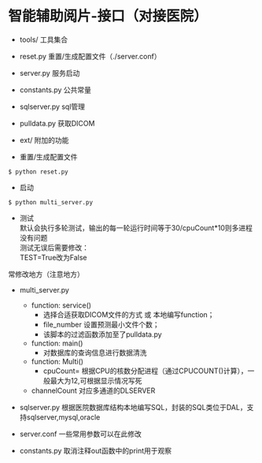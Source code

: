 智能辅助阅片-接口（对接医院）
===
 * tools/ 工具集合
 * reset.py 重置/生成配置文件（./server.conf）
 * server.py 服务启动 
 * constants.py 公共常量
 * sqlserver.py sql管理
 * pulldata.py 获取DICOM
 * ext/ 附加的功能


* 重置/生成配置文件

```
$ python reset.py
```
* 启动

```
$ python multi_server.py
```     

* 测试   
默认会执行多轮测试，输出的每一轮运行时间等于30/cpuCount*10则多进程没有问题    
测试无误后需要修改：    
    TEST=True改为False    


常修改地方（注意地方）
* multi_server.py  
    * function: service()
        * 选择合适获取DICOM文件的方式 或 本地编写function；
        * file_number 设置预测最小文件个数；
        * 该脚本的过滤函数添加至了pulldata.py
    * function: main() 
        * 对数据库的查询信息进行数据清洗 
    * function: Multi() 
        * cpuCount= 根据CPU的核数分配进程（通过CPUCOUNT()计算），一般最大为12,可根据显示情况写死       
    * channelCount 对应多通道的DLSERVER
    
* sqlserver.py 根据医院数据库结构本地编写SQL，封装的SQL类位于DAL，支持sqlserver,mysql,oracle     
* server.conf  一些常用参数可以在此修改    
* constants.py  取消注释out函数中的print用于观察     
 
